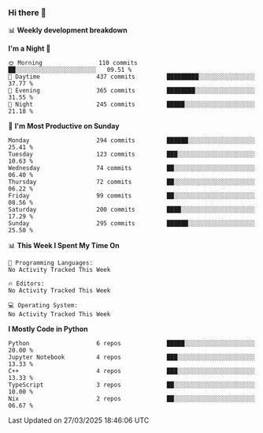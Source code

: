 ### Hi there 👋

📊 **Weekly development breakdown**
<!--START_SECTION:waka-->
**I'm a Night 🦉** 

```text
🌞 Morning                110 commits         ██░░░░░░░░░░░░░░░░░░░░░░░   09.51 % 
🌆 Daytime                437 commits         █████████░░░░░░░░░░░░░░░░   37.77 % 
🌃 Evening                365 commits         ████████░░░░░░░░░░░░░░░░░   31.55 % 
🌙 Night                  245 commits         █████░░░░░░░░░░░░░░░░░░░░   21.18 % 
```
📅 **I'm Most Productive on Sunday** 

```text
Monday                   294 commits         ██████░░░░░░░░░░░░░░░░░░░   25.41 % 
Tuesday                  123 commits         ███░░░░░░░░░░░░░░░░░░░░░░   10.63 % 
Wednesday                74 commits          ██░░░░░░░░░░░░░░░░░░░░░░░   06.40 % 
Thursday                 72 commits          ██░░░░░░░░░░░░░░░░░░░░░░░   06.22 % 
Friday                   99 commits          ██░░░░░░░░░░░░░░░░░░░░░░░   08.56 % 
Saturday                 200 commits         ████░░░░░░░░░░░░░░░░░░░░░   17.29 % 
Sunday                   295 commits         ██████░░░░░░░░░░░░░░░░░░░   25.50 % 
```


📊 **This Week I Spent My Time On** 

```text
💬 Programming Languages: 
No Activity Tracked This Week

🔥 Editors: 
No Activity Tracked This Week

💻 Operating System: 
No Activity Tracked This Week
```

**I Mostly Code in Python** 

```text
Python                   6 repos             █████░░░░░░░░░░░░░░░░░░░░   20.00 % 
Jupyter Notebook         4 repos             ███░░░░░░░░░░░░░░░░░░░░░░   13.33 % 
C++                      4 repos             ███░░░░░░░░░░░░░░░░░░░░░░   13.33 % 
TypeScript               3 repos             ██░░░░░░░░░░░░░░░░░░░░░░░   10.00 % 
Nix                      2 repos             ██░░░░░░░░░░░░░░░░░░░░░░░   06.67 % 
```




 Last Updated on 27/03/2025 18:46:06 UTC
<!--END_SECTION:waka-->
<!--
**R-enanVieira/R-enanVieira** is a ✨ _special_ ✨ repository because its `README.md` (this file) appears on your GitHub profile.

Here are some ideas to get you started:

- 🔭 I’m currently working on ...
- 🌱 I’m currently learning ...
- 👯 I’m looking to collaborate on ...
- 🤔 I’m looking for help with ...
- 💬 Ask me about ...
- 📫 How to reach me: ...
- 😄 Pronouns: ...
- ⚡ Fun fact: ...
-->

